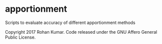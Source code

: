 # apportionment

Scripts to evaluate accuracy of different apportionment methods

Copyright 2017 Rohan Kumar. Code released under the GNU Affero General Public License.
